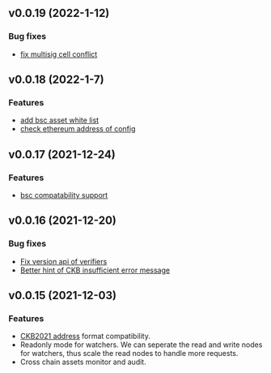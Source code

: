 ## v0.0.19 (2022-1-12)

### Bug fixes

- [fix multisig cell conflict](https://github.com/nervosnetwork/force-bridge/pull/290)

## v0.0.18 (2022-1-7)

### Features

- [add bsc asset white list](https://github.com/nervosnetwork/force-bridge/pull/284)
- [check ethereum address of config](https://github.com/nervosnetwork/force-bridge/pull/288)

## v0.0.17 (2021-12-24)

### Features

- [bsc compatability support](https://github.com/nervosnetwork/force-bridge/pull/269)

## v0.0.16 (2021-12-20)

### Bug fixes

- [Fix version api of verifiers](https://github.com/nervosnetwork/force-bridge/pull/260)
- [Better hint of CKB insufficient error message](https://github.com/nervosnetwork/force-bridge/pull/262)

## v0.0.15 (2021-12-03)

### Features

- [CKB2021 address](https://github.com/nervosnetwork/rfcs/pull/239) format compatibility.
- Readonly mode for watchers. We can seperate the read and write nodes for watchers, thus scale the read nodes to
  handle more requests.
- Cross chain assets monitor and audit.
